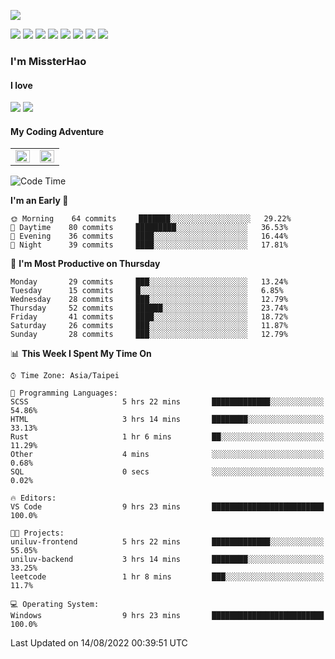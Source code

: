 ![](https://komarev.com/ghpvc/?username=MissterHao&color=ff69b4)

[![](https://img.shields.io/badge/Amazon%20AWS-%23232F3E?logo=amazon-aws&logoColor=white&style=for-the-badge)](https://aws.amazon.com/)
[![](https://img.shields.io/badge/Python-3776AB?style=for-the-badge&logo=python&logoColor=white)](https://www.djangoproject.com/)
[![](https://img.shields.io/badge/Django-092E20?style=for-the-badge&logo=django&logoColor=white)](https://www.python.org/)
[![](https://img.shields.io/badge/Flask-000000?style=for-the-badge&logo=flask&logoColor=white)](https://flask.palletsprojects.com/en/2.1.x/)
[![](https://img.shields.io/badge/go-%2300ADD8.svg?&style=for-the-badge&logo=go&logoColor=white)](https://golang.org/)
[![](https://img.shields.io/badge/javascript-%23F7DF1E.svg?&style=for-the-badge&logo=javascript&logoColor=black)](https://www.javascript.com/)
[![](https://img.shields.io/badge/mysql-%234479A1.svg?&style=for-the-badge&logo=mysql&logoColor=white)](https://www.mysql.com/)
[![](https://img.shields.io/badge/docker-%232496ED.svg?&style=for-the-badge&logo=docker&logoColor=white)](https://www.docker.com/)

### I'm MissterHao

#### I love  
![](https://img.shields.io/badge/Netflix-E50914?style=for-the-badge&logo=netflix&logoColor=white)
![](https://img.shields.io/badge/YouTube-FF0000?style=for-the-badge&logo=youtube&logoColor=white)

#### My Coding Adventure
<!-- Readme stats -->
<!-- https://github.com/anuraghazra/github-readme-stats -->
<table>
<tr>
    <td valign="top" width="50%">
    <img src="https://github-readme-stats.vercel.app/api?username=MissterHao&hide_border=true&show_icons=true&locale=en" align="left" style="width: 100%" />
    </td>
    <td valign="top" width="50%">
    <img src="https://github-readme-stats.vercel.app/api/top-langs?username=MissterHao&hide_border=true&show_icons=true&locale=en&layout=compact" align="left" style="width: 100%" />
    </td>
</tr>
</table>  


<!--START_SECTION:waka-->
![Code Time](http://img.shields.io/badge/Code%20Time-0%20secs-blue)

**I'm an Early 🐤** 

```text
🌞 Morning    64 commits     ███████░░░░░░░░░░░░░░░░░░   29.22% 
🌆 Daytime    80 commits     █████████░░░░░░░░░░░░░░░░   36.53% 
🌃 Evening    36 commits     ████░░░░░░░░░░░░░░░░░░░░░   16.44% 
🌙 Night      39 commits     ████░░░░░░░░░░░░░░░░░░░░░   17.81%

```
📅 **I'm Most Productive on Thursday** 

```text
Monday       29 commits     ███░░░░░░░░░░░░░░░░░░░░░░   13.24% 
Tuesday      15 commits     █░░░░░░░░░░░░░░░░░░░░░░░░   6.85% 
Wednesday    28 commits     ███░░░░░░░░░░░░░░░░░░░░░░   12.79% 
Thursday     52 commits     ██████░░░░░░░░░░░░░░░░░░░   23.74% 
Friday       41 commits     ████░░░░░░░░░░░░░░░░░░░░░   18.72% 
Saturday     26 commits     ███░░░░░░░░░░░░░░░░░░░░░░   11.87% 
Sunday       28 commits     ███░░░░░░░░░░░░░░░░░░░░░░   12.79%

```


📊 **This Week I Spent My Time On** 

```text
⌚︎ Time Zone: Asia/Taipei

💬 Programming Languages: 
SCSS                     5 hrs 22 mins       █████████████░░░░░░░░░░░░   54.86% 
HTML                     3 hrs 14 mins       ████████░░░░░░░░░░░░░░░░░   33.13% 
Rust                     1 hr 6 mins         ██░░░░░░░░░░░░░░░░░░░░░░░   11.29% 
Other                    4 mins              ░░░░░░░░░░░░░░░░░░░░░░░░░   0.68% 
SQL                      0 secs              ░░░░░░░░░░░░░░░░░░░░░░░░░   0.02%

🔥 Editors: 
VS Code                  9 hrs 23 mins       █████████████████████████   100.0%

🐱‍💻 Projects: 
uniluv-frontend          5 hrs 22 mins       █████████████░░░░░░░░░░░░   55.05% 
uniluv-backend           3 hrs 14 mins       ████████░░░░░░░░░░░░░░░░░   33.25% 
leetcode                 1 hr 8 mins         ███░░░░░░░░░░░░░░░░░░░░░░   11.7%

💻 Operating System: 
Windows                  9 hrs 23 mins       █████████████████████████   100.0%

```


 Last Updated on 14/08/2022 00:39:51 UTC
<!--END_SECTION:waka-->

<!--
**MissterHao/MissterHao** is a ✨ _special_ ✨ repository because its `README.md` (this file) appears on your GitHub profile.

Here are some ideas to get you started:

- 🔭 I’m currently working on ...
- 🌱 I’m currently learning ...
- 👯 I’m looking to collaborate on ...
- 🤔 I’m looking for help with ...
- 💬 Ask me about ...
- 📫 How to reach me: ...
- 😄 Pronouns: ...
- ⚡ Fun fact: ...
-->
